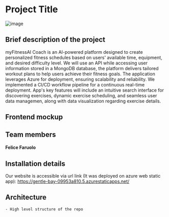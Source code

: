 # Project Title
![image](https://github.com/VU-Applied-Programming-for-AI-2024/Group-15/assets/156012070/4be41b8c-431e-4fd0-8ec2-50bcf0245623)
## Brief description of the project
myFitnessAI Coach is an AI-powered platform designed to create personalized fitness schedules based on users' available time, equipment, and desired difficulty level. We will use an API while accessing user information stored in a MongoDB database, the platform delivers tailored workout plans to help users achieve their fitness goals. The application leverages Azure for deployment, ensuring scalability and reliability. We implemented a CI/CD workflow pipeline for a continuous real-time deployment. App's key features will include an intuitive search interface for discovering exercises, dynamic exercise scheduling, and seamless user data managemen, along with data visualization regarding exercise details. 
## Frontend mockup
## Team members
#### Felice Faruolo 
## Installation details
Our website is accessible via url link (It was deployed on azure web static app): https://gentle-bay-09953a810.5.azurestaticapps.net/
## Architecture
    - High level structure of the repo
